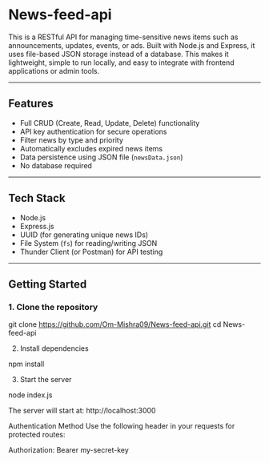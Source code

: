# News-feed-api
This is a RESTful API for managing time-sensitive news items such as announcements, updates, events, or ads. Built with Node.js and Express, it uses file-based JSON storage instead of a database. This makes it lightweight, simple to run locally, and easy to integrate with frontend applications or admin tools.

---

## Features

- Full CRUD (Create, Read, Update, Delete) functionality
- API key authentication for secure operations
- Filter news by type and priority
- Automatically excludes expired news items
- Data persistence using JSON file (`newsData.json`)
- No database required

---

## Tech Stack

- Node.js
- Express.js
- UUID (for generating unique news IDs)
- File System (`fs`) for reading/writing JSON
- Thunder Client (or Postman) for API testing

---

## Getting Started

### 1. Clone the repository

git clone https://github.com/Om-Mishra09/News-feed-api.git
cd News-feed-api

2. Install dependencies

npm install

3. Start the server

node index.js

The server will start at:
http://localhost:3000

Authentication Method
Use the following header in your requests for protected routes:

Authorization: Bearer my-secret-key
